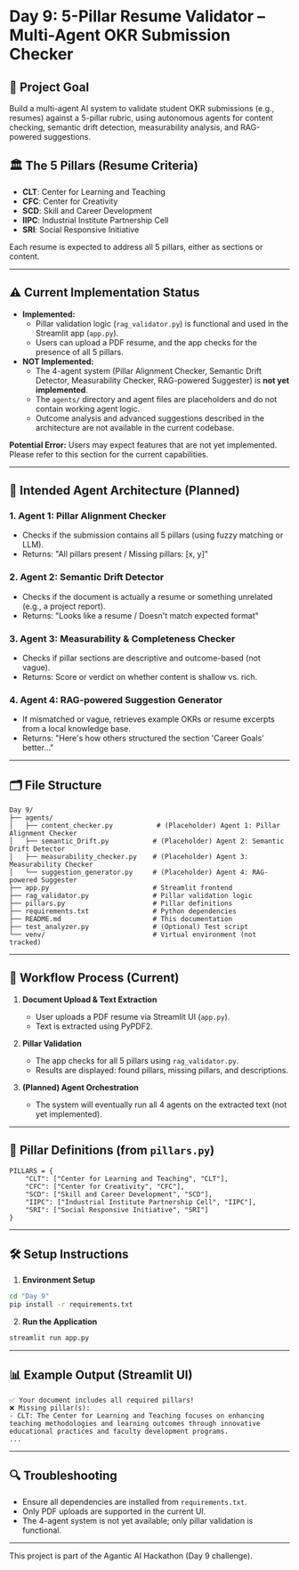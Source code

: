 # Day 9: 5-Pillar Resume Validator – Multi-Agent OKR Submission Checker

## 🎯 Project Goal

Build a multi-agent AI system to validate student OKR submissions (e.g., resumes) against a 5-pillar rubric, using autonomous agents for content checking, semantic drift detection, measurability analysis, and RAG-powered suggestions.

## 🏛️ The 5 Pillars (Resume Criteria)

- **CLT**: Center for Learning and Teaching
- **CFC**: Center for Creativity
- **SCD**: Skill and Career Development
- **IIPC**: Industrial Institute Partnership Cell
- **SRI**: Social Responsive Initiative

Each resume is expected to address all 5 pillars, either as sections or content.

---

## ⚠️ Current Implementation Status

- **Implemented:**
  - Pillar validation logic (`rag_validator.py`) is functional and used in the Streamlit app (`app.py`).
  - Users can upload a PDF resume, and the app checks for the presence of all 5 pillars.
- **NOT Implemented:**
  - The 4-agent system (Pillar Alignment Checker, Semantic Drift Detector, Measurability Checker, RAG-powered Suggester) is **not yet implemented**.
  - The `agents/` directory and agent files are placeholders and do not contain working agent logic.
  - Outcome analysis and advanced suggestions described in the architecture are not available in the current codebase.

**Potential Error:** Users may expect features that are not yet implemented. Please refer to this section for the current capabilities.

---

## 🤖 Intended Agent Architecture (Planned)

### 1. **Agent 1: Pillar Alignment Checker**
- Checks if the submission contains all 5 pillars (using fuzzy matching or LLM).
- Returns: "All pillars present / Missing pillars: [x, y]"

### 2. **Agent 2: Semantic Drift Detector**
- Checks if the document is actually a resume or something unrelated (e.g., a project report).
- Returns: "Looks like a resume / Doesn't match expected format"

### 3. **Agent 3: Measurability & Completeness Checker**
- Checks if pillar sections are descriptive and outcome-based (not vague).
- Returns: Score or verdict on whether content is shallow vs. rich.

### 4. **Agent 4: RAG-powered Suggestion Generator**
- If mismatched or vague, retrieves example OKRs or resume excerpts from a local knowledge base.
- Returns: "Here's how others structured the section 'Career Goals' better..."

---

## 🗂️ File Structure
```
Day 9/
├── agents/
│   ├── content_checker.py           # (Placeholder) Agent 1: Pillar Alignment Checker
│   ├── semantic_Drift.py           # (Placeholder) Agent 2: Semantic Drift Detector
│   ├── measurability_checker.py    # (Placeholder) Agent 3: Measurability Checker
│   └── suggestion_generator.py     # (Placeholder) Agent 4: RAG-powered Suggester
├── app.py                          # Streamlit frontend
├── rag_validator.py                # Pillar validation logic
├── pillars.py                      # Pillar definitions
├── requirements.txt                # Python dependencies
├── README.md                       # This documentation
├── test_analyzer.py                # (Optional) Test script
└── venv/                           # Virtual environment (not tracked)
```

---

## 🔄 Workflow Process (Current)

1. **Document Upload & Text Extraction**
   - User uploads a PDF resume via Streamlit UI (`app.py`).
   - Text is extracted using PyPDF2.

2. **Pillar Validation**
   - The app checks for all 5 pillars using `rag_validator.py`.
   - Results are displayed: found pillars, missing pillars, and descriptions.

3. **(Planned) Agent Orchestration**
   - The system will eventually run all 4 agents on the extracted text (not yet implemented).

---

## 🧩 Pillar Definitions (from `pillars.py`)

```
PILLARS = {
    "CLT": ["Center for Learning and Teaching", "CLT"],
    "CFC": ["Center for Creativity", "CFC"],
    "SCD": ["Skill and Career Development", "SCD"],
    "IIPC": ["Industrial Institute Partnership Cell", "IIPC"],
    "SRI": ["Social Responsive Initiative", "SRI"]
}
```

---

## 🛠️ Setup Instructions

1. **Environment Setup**
```bash
cd "Day 9"
pip install -r requirements.txt
```

2. **Run the Application**
```bash
streamlit run app.py
```

---

## 📊 Example Output (Streamlit UI)

```
✅ Your document includes all required pillars!
❌ Missing pillar(s):
- CLT: The Center for Learning and Teaching focuses on enhancing teaching methodologies and learning outcomes through innovative educational practices and faculty development programs.
...
```

---

## 🔍 Troubleshooting
- Ensure all dependencies are installed from `requirements.txt`.
- Only PDF uploads are supported in the current UI.
- The 4-agent system is not yet available; only pillar validation is functional.

---
This project is part of the Agantic AI Hackathon (Day 9 challenge).

